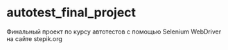 # autotest_final_project
Финальный проект по курсу автотестов с помощью Selenium WebDriver на сайте stepik.org
